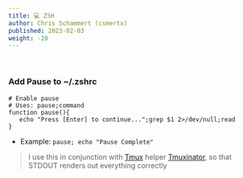 ```yaml
---
title: 💻 ZSH
author: Chris Schammert (csmertx)
published: 2023-02-03
weight: -20
---
```


<br />

### Add Pause to ~/.zshrc

```
# Enable pause
# Uses: pause;command
function pause(){
   echo "Press [Enter] to continue...";grep $1 2>/dev/null;read
}
```

- Example: ```pause; echo "Pause Complete"```

> I use this in conjunction with [Tmux](/Linux/Software/tmux) helper [Tmuxinator](https://github.com/tmuxinator/tmuxinator), so that STDOUT renders out everything correctly